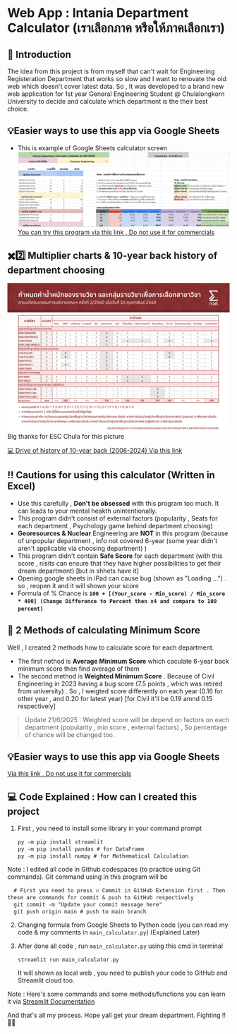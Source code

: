 # Web App : Intania Department Calculator (เราเลือกภาค หรือให้ภาคเลือกเรา)

## 🧮 Introduction
The idea from this project is from myself that can't wait for Engineering Registeration Department that works so slow and I want to renovate the old web which doesn't cover latest data.
So , It was developed to a brand new web application for 1st year General Engineering Student @ Chulalongkorn University to decide and calculate which department is the their best choice.

## 💡Easier ways to use this app via Google Sheets
- This is example of Google Sheets calculator screen
![Example of Google Sheets calculator](https://github.com/NuBFightForCP51Again/Intania_Department_Calculator/blob/main/Intania%20Department%20Calculator%20Example%20Sheets.jpg)
[You can try this program via this link , Do not use it for commercials](https://docs.google.com/spreadsheets/d/1vxl09wGhZNzD7PMFiAnqD_VPttb0QYFxf6-nfpaY2iY/edit?gid=922121716#gid=922121716)

## ✖️2️⃣ Multiplier charts & 10-year back history of department choosing
![Multiplier Chart](https://github.com/NuBFightForCP51Again/Intania_Department_Calculator/blob/main/Multiplier%20Intania%20Department.jpg) Big thanks for ESC Chula for this picture

[💻 Drive of history of 10-year back (2006-2024) Via this link](https://drive.google.com/drive/folders/1txEBUvLlHcWB706bdATHjrJsf_BAV-vm?usp=sharing)

## ‼️ Cautions for using this calculator (Written in Excel)
- Use this carefully , **Don't be obsessed** with this program too much. It can leads to your mental heakth unintentionally.
- This program didn't consist of external factors (popularity , Seats for each department , Psychology game behind department choosing)
- **Georesources & Nuclear** Engineering are **NOT** in this program (because of unpopular department , info not covered 6-year (some year didn't aren't applicable via choosing department) )
- This program didn't contain **Safe Score** for each department (with this score , nisits can ensure that they have higher possibilities to get their dream department) [but in shhets have it]
- Opening google sheets in iPad can cause bug (shown as "Loading ...") . so , reopen it and it will shown your score
- Formula of % Chance is **`100 + [(Your_score - Min_score) / Min_score * 400] (Change Difference to Percent then x4 and compare to 100 percent)`**

## 🔎 2 Methods of calculating **Minimum Score**
Well , I created 2 methods how to calculate score for each department.
  - The first nethod is **Average Minimum Score** which caculate 6-year back minimum score then find average of them
  - The second method is **Weighted Minimum Score** . Because of Civil Engineering in 2023 having a bug score (7.5 points , which was retired from university) . So , I weigted score differently on each year (0.16 for other year , and 0.20 for latest year) [for Civil it'll be 0.19 amnd 0.15 respectively]
  > Update 21/6/2025 : Weighted score will be depend on factors on each department (popularity , min score , external factors) , So percentage of chance will be changed too.

## 💡Easier ways to use this app via Google Sheets
[Via this link , Do not use it for commercials](https://docs.google.com/spreadsheets/d/1vxl09wGhZNzD7PMFiAnqD_VPttb0QYFxf6-nfpaY2iY/edit?gid=922121716#gid=922121716)

## 💻 Code Explained : How can I created this project
1. First , you need to install some library in your command prompt

   ```
   py -m pip install streamlit
   py -m pip install pandas # for DataFrame
   py -m pip install numpy # for Mathematical Calculation
   ```

  Note : I edited all code in Github codespaces (to practice using Git commands). Git command using in this program will be
  
  ```
    # First you need to press ☑️ Commit in GitHub Extension first . Then these are commands for commit & push to GitHub respectively
    git commit -m "Update your commit message here"
    git push origin main # push to main branch
  ```
    
2. Changing formula from Google Sheets to Python code (you can read my code & my comments in `main_calculator.py`) (Explained Later)
   
3. After done all code , run `main_calculator.py` using this cmd in terminal
      ```
      streamlit run main_calculator.py
      ```
   It will shown as local web , you need to publish your code to GitHub and Streamlit cloud too.

Note : Here's some commands and some methods/functions you can learn it via [Streamlit Documentation](https://docs.streamlit.io/)

And that's all my process. Hope yall get your dream department. Fighting !! 🫡🦾
